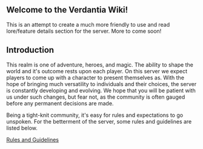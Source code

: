 ## Welcome to the Verdantia Wiki!

This is an attempt to create a much more friendly to use and read lore/feature details section for the server.
More to come soon!

## Introduction

This realm is one of adventure, heroes, and magic.
The ability to shape the world and it's outcome rests upon each player. On this server we expect players to come up with a character to present themselves as.
With the hope of bringing much versatility to individuals and their choices, the server is constantly developing and evolving.
We hope that you will be patient with us under such changes, but fear not, as the community is often gauged before any permanent decisions are made. 

Being a tight-knit community, it's easy for rules and expectations to go unspoken. For the betterment of the server, some rules and guidelines are listed below.

[Rules and Guidelines](./Rules)